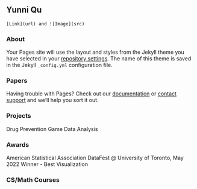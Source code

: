 ## Yunni Qu


```
[Link](url) and ![Image](src)
```

### About

Your Pages site will use the layout and styles from the Jekyll theme you have selected in your [repository settings](https://github.com/quyunniii/yunni_qu/settings/pages). The name of this theme is saved in the Jekyll `_config.yml` configuration file.

### Papers

Having trouble with Pages? Check out our [documentation](https://docs.github.com/categories/github-pages-basics/) or [contact support](https://support.github.com/contact) and we’ll help you sort it out.

### Projects
Drug Prevention Game Data Analysis



### Awards
American Statistical Association DataFest @ University of Toronto, May 2022 
Winner - Best Visualization

### CS/Math Courses
